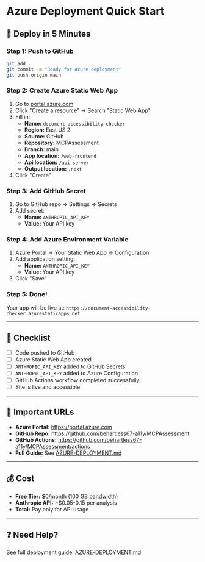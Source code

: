 # Azure Deployment Quick Start

## 🚀 Deploy in 5 Minutes

### Step 1: Push to GitHub
```bash
git add .
git commit -m "Ready for Azure deployment"
git push origin main
```

### Step 2: Create Azure Static Web App

1. Go to [portal.azure.com](https://portal.azure.com)
2. Click "Create a resource" → Search "Static Web App"
3. Fill in:
   - **Name:** `document-accessibility-checker`
   - **Region:** East US 2
   - **Source:** GitHub
   - **Repository:** MCPAssessment
   - **Branch:** main
   - **App location:** `/web-frontend`
   - **Api location:** `/api-server`
   - **Output location:** `.next`
4. Click "Create"

### Step 3: Add GitHub Secret

1. Go to GitHub repo → Settings → Secrets
2. Add secret:
   - **Name:** `ANTHROPIC_API_KEY`
   - **Value:** Your API key

### Step 4: Add Azure Environment Variable

1. Azure Portal → Your Static Web App → Configuration
2. Add application setting:
   - **Name:** `ANTHROPIC_API_KEY`
   - **Value:** Your API key
3. Click "Save"

### Step 5: Done!

Your app will be live at:
`https://document-accessibility-checker.azurestaticapps.net`

---

## 📝 Checklist

- [ ] Code pushed to GitHub
- [ ] Azure Static Web App created
- [ ] `ANTHROPIC_API_KEY` added to GitHub Secrets
- [ ] `ANTHROPIC_API_KEY` added to Azure Configuration
- [ ] GitHub Actions workflow completed successfully
- [ ] Site is live and accessible

---

## 🔗 Important URLs

- **Azure Portal:** https://portal.azure.com
- **GitHub Repo:** https://github.com/behartless67-a11y/MCPAssessment
- **GitHub Actions:** https://github.com/behartless67-a11y/MCPAssessment/actions
- **Full Guide:** See [AZURE-DEPLOYMENT.md](./AZURE-DEPLOYMENT.md)

---

## 💰 Cost

- **Free Tier:** $0/month (100 GB bandwidth)
- **Anthropic API:** ~$0.05-0.15 per analysis
- **Total:** Pay only for API usage

---

## ❓ Need Help?

See full deployment guide: [AZURE-DEPLOYMENT.md](./AZURE-DEPLOYMENT.md)
